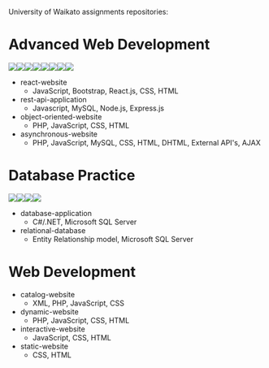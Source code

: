 University of Waikato assignments repositories:

# Advanced Web Development
<img src="https://img.shields.io/badge/JavaScript-323330?style=for-the-badge&logo=javascript&logoColor=F7DF1E"/><img src="https://img.shields.io/badge/HTML5-E34F26?style=for-the-badge&logo=html5&logoColor=white"/><img src="https://img.shields.io/badge/CSS3-1572B6?style=for-the-badge&logo=css3&logoColor=white"/><img src="https://img.shields.io/badge/PHP-777BB4?style=for-the-badge&logo=php&logoColor=white"/><img src="https://img.shields.io/badge/React-20232A?style=for-the-badge&logo=react&logoColor=61DAFB"/><img src="https://img.shields.io/badge/Node.js-339933?style=for-the-badge&logo=nodedotjs&logoColor=white"/><img src="https://img.shields.io/badge/Bootstrap-563D7C?style=for-the-badge&logo=bootstrap&logoColor=white"/><img src="https://img.shields.io/badge/Express.js-000000?style=for-the-badge&logo=express&logoColor=white"/><br>
- react-website
  - JavaScript, Bootstrap, React.js, CSS, HTML
- rest-api-application
  - Javascript, MySQL, Node.js, Express.js
- object-oriented-website
  - PHP, JavaScript, CSS, HTML
- asynchronous-website
  - PHP, JavaScript, MySQL, CSS, HTML, DHTML, External API's, AJAX

# Database Practice
<img src="https://img.shields.io/badge/C%23-239120?style=for-the-badge&logo=c-sharp&logoColor=white"/><img src="https://img.shields.io/badge/.NET-512BD4?style=for-the-badge&logo=dotnet&logoColor=white"/><img src="https://img.shields.io/badge/Visual_Studio-5C2D91?style=for-the-badge&logo=visual%20studio&logoColor=white"/><img src="https://img.shields.io/badge/Microsoft_SQL_Server-CC2927?style=for-the-badge&logo=microsoft-sql-server&logoColor=white"/><br>
- database-application
  - C#/.NET, Microsoft SQL Server
- relational-database
  - Entity Relationship model, Microsoft SQL Server

# Web Development
- catalog-website
  - XML, PHP, JavaScript, CSS
- dynamic-website
  - PHP, JavaScript, CSS, HTML
- interactive-website
  - JavaScript, CSS, HTML
- static-website
  - CSS, HTML
